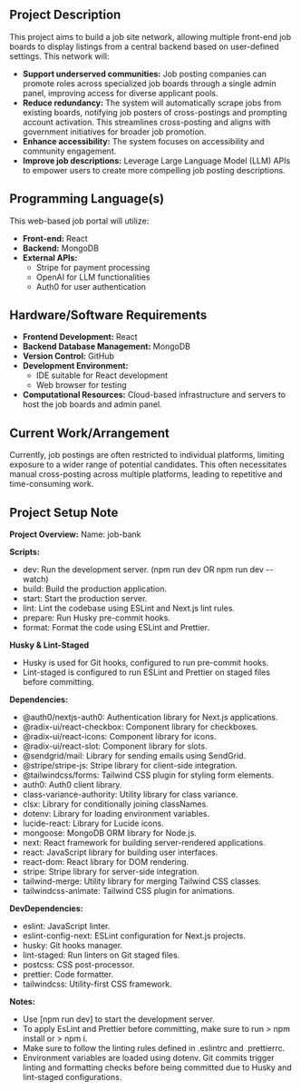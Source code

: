 ## **Project Description**

This project aims to build a job site network, allowing multiple front-end job boards to display listings from a central backend based on user-defined settings. This network will:

- **Support underserved communities:** Job posting companies can promote roles across specialized job boards through a single admin panel, improving access for diverse applicant pools.
- **Reduce redundancy:** The system will automatically scrape jobs from existing boards, notifying job posters of cross-postings and prompting account activation. This streamlines cross-posting and aligns with government initiatives for broader job promotion.
- **Enhance accessibility:** The system focuses on accessibility and community engagement.
- **Improve job descriptions:** Leverage Large Language Model (LLM) APIs to empower users to create more compelling job posting descriptions.

## **Programming Language(s)**

This web-based job portal will utilize:

- **Front-end:** React
- **Backend:** MongoDB
- **External APIs:**
  - Stripe for payment processing
  - OpenAI for LLM functionalities
  - Auth0 for user authentication

## **Hardware/Software Requirements**

- **Frontend Development:** React
- **Backend Database Management:** MongoDB
- **Version Control:** GitHub
- **Development Environment:**
  - IDE suitable for React development
  - Web browser for testing
- **Computational Resources:** Cloud-based infrastructure and servers to host the job boards and admin panel.

## **Current Work/Arrangement**

Currently, job postings are often restricted to individual platforms, limiting exposure to a wider range of potential candidates. This often necessitates manual cross-posting across multiple platforms, leading to repetitive and time-consuming work.

## **Project Setup Note**

**Project Overview:**
Name: job-bank

**Scripts:**

- dev: Run the development server. (npm run dev OR npm run dev --watch)
- build: Build the production application.
- start: Start the production server.
- lint: Lint the codebase using ESLint and Next.js lint rules.
- prepare: Run Husky pre-commit hooks.
- format: Format the code using ESLint and Prettier.

**Husky & Lint-Staged**

- Husky is used for Git hooks, configured to run pre-commit hooks.
- Lint-staged is configured to run ESLint and Prettier on staged files before committing.

**Dependencies:**

- @auth0/nextjs-auth0: Authentication library for Next.js applications.
- @radix-ui/react-checkbox: Component library for checkboxes.
- @radix-ui/react-icons: Component library for icons.
- @radix-ui/react-slot: Component library for slots.
- @sendgrid/mail: Library for sending emails using SendGrid.
- @stripe/stripe-js: Stripe library for client-side integration.
- @tailwindcss/forms: Tailwind CSS plugin for styling form elements.
- auth0: Auth0 client library.
- class-variance-authority: Utility library for class variance.
- clsx: Library for conditionally joining classNames.
- dotenv: Library for loading environment variables.
- lucide-react: Library for Lucide icons.
- mongoose: MongoDB ORM library for Node.js.
- next: React framework for building server-rendered applications.
- react: JavaScript library for building user interfaces.
- react-dom: React library for DOM rendering.
- stripe: Stripe library for server-side integration.
- tailwind-merge: Utility library for merging Tailwind CSS classes.
- tailwindcss-animate: Tailwind CSS plugin for animations.

**DevDependencies:**

- eslint: JavaScript linter.
- eslint-config-next: ESLint configuration for Next.js projects.
- husky: Git hooks manager.
- lint-staged: Run linters on Git staged files.
- postcss: CSS post-processor.
- prettier: Code formatter.
- tailwindcss: Utility-first CSS framework.

**Notes:**

- Use [npm run dev] to start the development server.
- To apply EsLint and Prettier before committing, make sure to run > npm install or > npm i.
- Make sure to follow the linting rules defined in .eslintrc and .prettierrc.
- Environment variables are loaded using dotenv.
  Git commits trigger linting and formatting checks before being committed due to Husky and lint-staged configurations.

